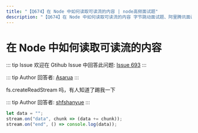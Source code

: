 ```yaml
---
title: "【Q674】在 Node 中如何读取可读流的内容 | node高频面试题"
description: "【Q674】在 Node 中如何读取可读流的内容 字节跳动面试题、阿里腾讯面试题、美团小米面试题。"
---
```


# 在 Node 中如何读取可读流的内容

::: tip Issue
欢迎在 Gtihub Issue 中回答此问题: [Issue 693](https://github.com/shfshanyue/Daily-Question/issues/693)
:::

::: tip Author
回答者: [Asarua](https://github.com/Asarua)
:::

fs.createReadStream 吗，有人知道了踢我一下

::: tip Author
回答者: [shfshanyue](https://github.com/shfshanyue)
:::

```js
let data = "";
stream.on("data", chunk => (data += chunk));
stream.on("end", () => console.log(data));
```
